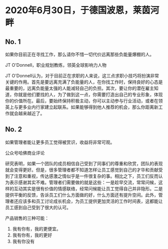 # 2020年6月30日，于德国波恩，莱茵河畔

## No. 1
如果你目前正在寻找工作，那么请你不惜一切代价远离那些负能量爆棚的人。

JT O'Donnell，职业规划教练，领英全球影响力人物


JT O'Donnell认为，对于目前正在求职的人来说，这三点求职小技巧将扮演非常关键的作用。首先是要远离充满了负能量的人，在你找工作时，保持良好的心态是最重要的，远离负能量太强的人能减轻自己的负担。其次，要让你的潜在雇主知道，你就是他们要找的人，为了做到这一点，你需要打造出自己的专业形象，体现你的价值所在。最后，要始终保持积极主动，你可以主动参与行业活动，或者在领英上与更多业内行家建立起联系。如果能够得到他人推荐的机会，那么你距离新工作就会越来越近了。

## No. 2
如果管理者能让更多员工觉得被赏识，收益将非常可观。

 公众号哈佛商业评论

研究表明，如果一个团队的成员相信自己受到了同事们的尊重和欣赏，团队的表现就会变得更好。但是，很多管理者都不知道怎样让员工感觉到自己的才华和贡献受到了注意和重视，传达感激之情似乎是一件很复杂的事。相比之下，员工们反而认为表示感谢其实不难。管理者们需要做的就是这些：一是趁早交流，常常问候，这样的互动其实是很有价值的情感联络，经常问候能让员工觉得自己并非隐形。二是提供平衡的反馈，告诉员工们什么方面做的好，什么方面还有提升空间。此外，管理者还应该多和员工讨论成长机会，为员工提供更加灵活的工作时间表，这都能让员工感到自己受到了很大的认可。


 产品销售的三种可能：
 
 1. 我有你有，我的更便宜。
 2. 我有你有，我的更好
 3. 我有你没有
 
 
